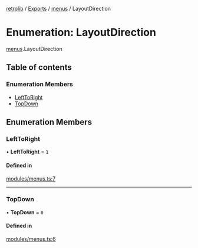 [retrolib](../README.md) / [Exports](../modules.md) / [menus](../modules/menus.md) / LayoutDirection

# Enumeration: LayoutDirection

[menus](../modules/menus.md).LayoutDirection

## Table of contents

### Enumeration Members

- [LeftToRight](menus.LayoutDirection.md#lefttoright)
- [TopDown](menus.LayoutDirection.md#topdown)

## Enumeration Members

### LeftToRight

• **LeftToRight** = ``1``

#### Defined in

[modules/menus.ts:7](https://github.com/philbgarner/retrolib/blob/83b44df/src/modules/menus.ts#L7)

___

### TopDown

• **TopDown** = ``0``

#### Defined in

[modules/menus.ts:6](https://github.com/philbgarner/retrolib/blob/83b44df/src/modules/menus.ts#L6)
